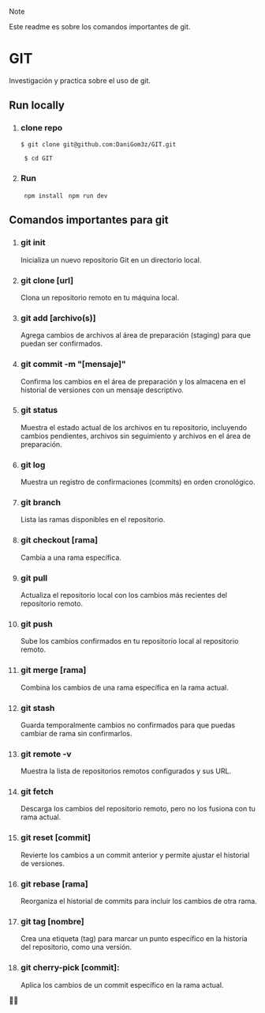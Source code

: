 > [!NOTE]
> Este readme es sobre los comandos importantes de git.

# GIT
Investigación y practica sobre el uso de git.

## Run locally
1. ### **clone repo**
   ```$ git clone git@github.com:DaniGom3z/GIT.git ```
   
     ``` $ cd GIT```
1. ### **Run**
   ``` npm install```
   ``` npm run dev```
    
## Comandos importantes para git

1. ### **git init**
    Inicializa un nuevo repositorio Git en un directorio local.
1. ### **git clone [url]**
    Clona un repositorio remoto en tu máquina local.
1. ### **git add [archivo(s)]**
    Agrega cambios de archivos al área de preparación (staging) para que puedan ser confirmados.
1. ### **git commit -m "[mensaje]"**
    Confirma los cambios en el área de preparación y los almacena en el historial de versiones con un mensaje descriptivo.
1. ### **git status**
    Muestra el estado actual de los archivos en tu repositorio, incluyendo cambios pendientes, archivos sin seguimiento y archivos      en     el área de preparación.
1. ### **git log**
    Muestra un registro de confirmaciones (commits) en orden cronológico.
1. ### **git branch**
    Lista las ramas disponibles en el repositorio.
1. ### **git checkout [rama]**
    Cambia a una rama específica.
1. ### **git pull**
    Actualiza el repositorio local con los cambios más recientes del repositorio remoto.
1. ### **git push**
    Sube los cambios confirmados en tu repositorio local al repositorio remoto.
1. ### **git merge [rama]**
    Combina los cambios de una rama específica en la rama actual.
1. ### **git stash**
    Guarda temporalmente cambios no confirmados para que puedas cambiar de rama sin confirmarlos.
1. ### **git remote -v**
    Muestra la lista de repositorios remotos configurados y sus URL.
1. ### **git fetch**
    Descarga los cambios del repositorio remoto, pero no los fusiona con tu rama actual.
1. ### **git reset [commit]**
    Revierte los cambios a un commit anterior y permite ajustar el historial de versiones.
1. ### **git rebase [rama]**
    Reorganiza el historial de commits para incluir los cambios de otra rama.
1. ### **git tag [nombre]**
    Crea una etiqueta (tag) para marcar un punto específico en la historia del repositorio, como una versión.
1. ### **git cherry-pick [commit]:**
    Aplica los cambios de un commit específico en la rama actual.

:man_technologist:

